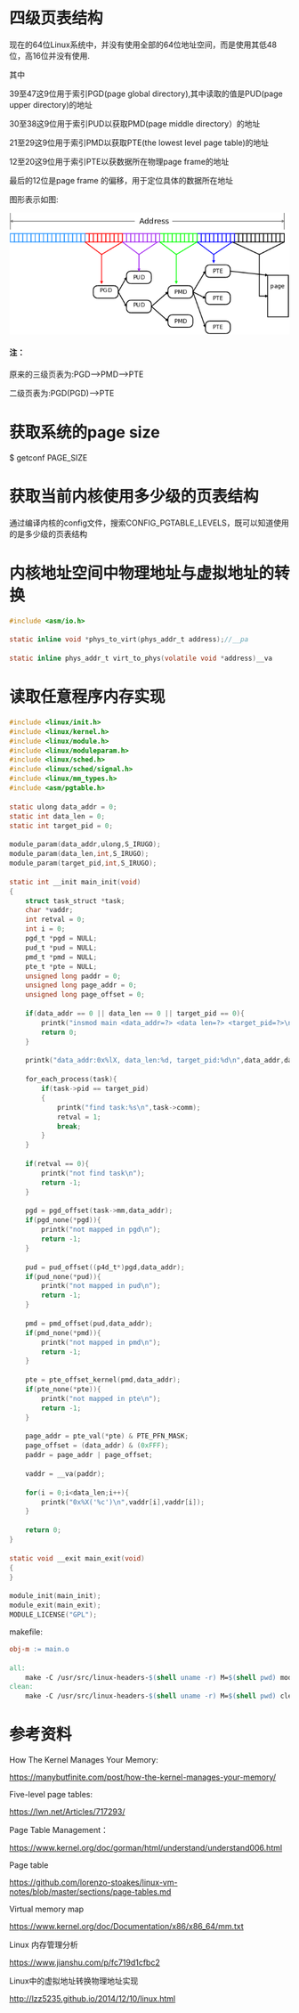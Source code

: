 # 四级页表结构

现在的64位Linux系统中，并没有使用全部的64位地址空间，而是使用其低48位，高16位并没有使用.

其中

39至47这9位用于索引PGD(page global directory),其中读取的值是PUD(page upper directory)的地址

30至38这9位用于索引PUD以获取PMD(page middle directory）的地址

21至29这9位用于索引PMD以获取PTE(the lowest level page table)的地址

12至20这9位用于索引PTE以获数据所在物理page frame的地址

最后的12位是page frame 的偏移，用于定位具体的数据所在地址

图形表示如图:

![image](./images/four-level-pt.png)

#### 注：

原来的三级页表为:PGD-->PMD-->PTE

二级页表为:PGD(PGD)-->PTE

# 获取系统的page size

$ getconf PAGE_SIZE

# 获取当前内核使用多少级的页表结构

通过编译内核的config文件，搜索CONFIG_PGTABLE_LEVELS，既可以知道使用的是多少级的页表结构

# 内核地址空间中物理地址与虚拟地址的转换

```c
#include <asm/io.h>

static inline void *phys_to_virt(phys_addr_t address);//__pa

static inline phys_addr_t virt_to_phys(volatile void *address)__va

```

# 读取任意程序内存实现

```c
#include <linux/init.h>
#include <linux/kernel.h>
#include <linux/module.h>
#include <linux/moduleparam.h>
#include <linux/sched.h>
#include <linux/sched/signal.h>
#include <linux/mm_types.h>
#include <asm/pgtable.h>

static ulong data_addr = 0;
static int data_len = 0;
static int target_pid = 0;

module_param(data_addr,ulong,S_IRUGO);
module_param(data_len,int,S_IRUGO);
module_param(target_pid,int,S_IRUGO);

static int __init main_init(void)
{
	struct task_struct *task;
	char *vaddr;
	int retval = 0;
	int i = 0;
	pgd_t *pgd = NULL;
	pud_t *pud = NULL;
	pmd_t *pmd = NULL;
	pte_t *pte = NULL;
	unsigned long paddr = 0;
	unsigned long page_addr = 0;
	unsigned long page_offset = 0;
	
	if(data_addr == 0 || data_len == 0 || target_pid == 0){
		printk("insmod main <data_addr=?> <data len=?> <target_pid=?>\n");
		return 0;
	}

	printk("data_addr:0x%lX, data_len:%d, target_pid:%d\n",data_addr,data_len,target_pid);

	for_each_process(task){
		if(task->pid == target_pid)
		{
			printk("find task:%s\n",task->comm);
			retval = 1;
			break;
		}
	}
	
	if(retval == 0){
		printk("not find task\n");
		return -1;
	}
	
	pgd = pgd_offset(task->mm,data_addr);
	if(pgd_none(*pgd)){
		printk("not mapped in pgd\n");
		return -1;
	}
	
	pud = pud_offset((p4d_t*)pgd,data_addr);
	if(pud_none(*pud)){
		printk("not mapped in pud\n");
		return -1;
	}

	pmd = pmd_offset(pud,data_addr);
	if(pmd_none(*pmd)){
		printk("not mapped in pmd\n");
		return -1;
	}

	pte = pte_offset_kernel(pmd,data_addr);
	if(pte_none(*pte)){
		printk("not mapped in pte\n");
		return -1;
	}
	
	page_addr = pte_val(*pte) & PTE_PFN_MASK;
	page_offset = (data_addr) & (0xFFF);
	paddr = page_addr | page_offset;
	
	vaddr = __va(paddr);
	
	for(i = 0;i<data_len;i++){
		printk("0x%X('%c')\n",vaddr[i],vaddr[i]);
	}

	return 0;
}

static void __exit main_exit(void)
{
}

module_init(main_init);
module_exit(main_exit);
MODULE_LICENSE("GPL");
```

makefile:

```makefile
obj-m := main.o

all:
	make -C /usr/src/linux-headers-$(shell uname -r) M=$(shell pwd) modules
clean:
	make -C /usr/src/linux-headers-$(shell uname -r) M=$(shell pwd) clean
```

# 参考资料

How The Kernel Manages Your Memory:

https://manybutfinite.com/post/how-the-kernel-manages-your-memory/

Five-level page tables:

https://lwn.net/Articles/717293/

Page Table Management：

https://www.kernel.org/doc/gorman/html/understand/understand006.html

Page table

https://github.com/lorenzo-stoakes/linux-vm-notes/blob/master/sections/page-tables.md

Virtual memory map

https://www.kernel.org/doc/Documentation/x86/x86_64/mm.txt

Linux 内存管理分析

https://www.jianshu.com/p/fc719d1cfbc2

Linux中的虚拟地址转换物理地址实现

http://lzz5235.github.io/2014/12/10/linux.html